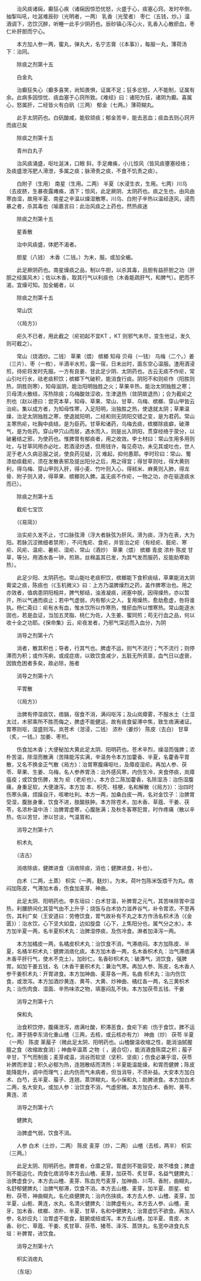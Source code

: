 <!-- { "loadSidebar": true } -->
　　治风痰诸痫，癫狂心疾（诸痫因惊恐忧怒，火盛于心，痰塞心窍。发时卒倒，抽掣叫吼，吐涎难辰砂（光明者，一两） 乳香（光莹者） 枣仁（五钱，炒。）温酒调下，恣饮沉醉，听睡一此手少阴药也。辰砂镇心泻心火，乳香入心散瘀血，枣仁补肝胆而宁心。

　　本方加人参一两，蜜丸，弹丸大，名宁志膏（《本事》），每服一丸，薄荷汤下：治同。

　　除痰之剂第十五

　　白金丸

　　治癫狂失心（癫多喜笑，尚知畏惧，证属不足；狂多忿怒，人不能制，证属有余。此病多因惊忧、痰血塞于心窍所致。《难经》曰：诸阳为狂，诸阴为癫。喜属心，怒属肝，二经皆火有白矾（三两） 郁金（七两。）薄荷糊丸。

　　此手太阴药也。白矾酸咸，能软顽痰；郁金苦辛，能去恶血；痰血去则心窍开而痰已矣

　　除痰之剂第十五

　　青州白丸子

　　治风痰涌盛，呕吐涎沫，口眼 斜，手足瘫痪，小儿惊风（皆风痰壅塞经络；及痰盛泄泻肥人滑泄，多属之痰；脉滑责之痰，不食不饥责之痰）。

　　白附子（生用） 南星（生用。二两） 半夏（水浸生衣，生用。七两）川乌（去皮脐，生暴夜露瘫痪，酒下；惊风，此足厥阴、太阴药也。痰之生也，由风由寒由湿，故用半夏、南星之辛温以燥湿散寒，川乌、白附子辛热以温经逐风，浸而暴之者，杀其毒也（喻嘉言曰：此治风痰之上药也，然热痰迷

　　除痰之剂第十五

　　星香散

　　治中风痰盛，体肥不渴者。

　　胆星（八钱） 木香（二钱。）为末，服。或加全蝎。

　　此足厥阴药也。南星燥痰之品，制以牛胆，以杀其毒，且胆有益肝胆之功（肝胆之经属风木）；佐以木香，取其行气以利痰也（木香能疏肝气，和脾气）。肥而不渴，宜燥可知。加全蝎者，以

　　除痰之剂第十五

　　常山饮

　　（《局方》）

　　疟久不已者，用此截之（疟初起不宜KT ，KT 则邪气未尽，变生他证，发久则可截之）。

　　常山（烧酒炒。二钱） 草果（煨） 槟榔 知母 贝母（一钱） 乌梅（二个。）姜（三片）、枣（一枚），半酒半水煎，露一宿，日未出时，面东空心温服。渣用酒浸煎，待疟将发时先服。一方有良姜、甘此足少阴、太阴药也。古云无痰不作疟，常山引吐行水，祛老痰积饮；槟榔下气破积，能消食行痰。阴阳不和则疟作（阳胜则热，阴胜则寒），知母滋阴，能治阳明独胜之火；草果辛热，能治太阴独胜之寒；贝母清火散结，泻热除痰；乌梅酸敛涩收，生津退热（敛阴故退热）；合为截疟之剂也（赵以德曰：尝究本草，知母、草果、常山、甘草、乌梅、槟榔、穿山甲皆云治疟。集以成方者，为知母性寒，入足阳明，治独胜之热，使退就太阴；草果温燥，治足太阴独胜之寒，使退就阳明，二经和则无阴阳交错之变，是为君药。常山主寒热疟，吐胸中痰结，是为臣药。甘草和诸药，乌梅去痰，槟榔除痰癖，破滞气，是为佐药。穿山甲穴山而居，遇水而入，则是出入阴阳，贯穿经络于荥分，以破暑结之邪，为使药也。惟脾胃有郁痰者，用之收效。李士材曰：常山生用多用则吐，与甘草同用亦必吐，若酒浸炒透，但用钱许，每见奇功，未见其或吐也，世人泥于老人久病忌服之说，使良药见疑，沉 难起，抑何愚耶。李时珍曰：常山、蜀漆劫痰截疟，须在发散表邪及提出阳分之后，用之得宜；得甘草则吐，得大黄则利，得乌梅、穿山甲则入肝，得小麦、竹叶则入心，得秫米、麻黄则入肺，得龙骨、附子则入肾，得草果、槟榔则入脾。盖无痰不作疟，一物之功，亦在驱逐痰水而已）。

　　除痰之剂第十五

　　截疟七宝饮

　　（《易简》）

　　治实疟久发不止，寸口脉弦滑（浮大者脉弦为肝风，滑为痰，浮为在表，大为阳。若脉沉涩微细者禁用），不问鬼疟、食疟，并皆治之疟（有经疟、脏疟、寒疟、风疟、温疟、暑疟、湿疟、常山（酒炒） 草果（煨） 槟榔 青皮 浓朴 陈皮 甘草，等分。用酒水各一钟，煎熟，丝棉盖其已发，为其气发而服药，反能助寒助热）。

　　此足少阳、太阴药也。常山能吐老痰积饮，槟榔能下食积痰结，草果能消太阴膏梁之痰，陈痰也（《玉机微义》曰：上方乃温脾燥烈之药，盖作脾寒治也。用之亦效者，值病患阴阳相并，脾气郁结，浊液凝痰，闭塞中脘，因得燥热，亦以暂开，所以气通而痰止；若中气虚弱，内有郁火之人，复用燥热，愈劫愈虚，咎将谁执。杨仁斋曰：疟有水有血，惟水饮所以作寒热，惟瘀血所以憎寒热。常山能逐水固也，若是血证，当加五灵脂、桃仁为佐，入生姜、蜜同煎；苟无行血之品，何以收十全之功耶。《保命集》云，疟夜发者，乃邪气深远而入血分，为阴

　　消导之剂第十六

　　消者，散其积也；导者，行其气也。脾虚不运，则气不流行；气不流行；则停滞而为积；或作泻痢，或成症痞，以致饮食减少，五脏无所资禀，血气日以虚衰，因致危困者多矣，故必除，施者

　　消导之剂第十六

　　平胃散

　　（《局方》）

　　治脾有停湿痰饮，痞膈，宿食不消，满闷呕泻；及山岚瘴雾，不服水土（土湿太过，木邪乘所不胜而侮之，脾虚不能健运，故有痰食留滞中焦，致生痞满诸证。胃寒则呕，湿盛则泻。岚苍术（泔浸，二钱） 浓朴（姜炒） 陈皮（去白） 甘草（炙，一钱。）加姜、枣煎。

　　伤食加木香；大便秘加大黄此足太阴、阳明药也。苍术辛烈，燥湿而强脾；浓朴苦温，除湿而散满（苦降能泻实满，辛温务令本方加藿香、半夏，名藿香平胃散，又名不换金正气散《局方》：治胃寒腹痛呕吐，及瘴疫湿疟。再加人参、茯苓、草果、生姜、乌梅，名人参养胃汤：治外感风寒，内伤生冷，夹食停痰，岚瘴瘟疫；或饮食伤脾，发为 疟（老疟也）。本方合二陈加藿香，名除湿汤：治伤湿腹痛，身重足软，大便溏泻。本方加 本、枳壳、桔梗，名和解散（《局方》）：治四时伤寒头痛，烦躁自汗，咳嗽吐利。本方一两，加桑白皮一两，名对金饮子：治脾胃受湿，腹胀身重，饮食不进，肢酸肤肿。本方除苍术，加木香、草蔻、干姜、茯苓，名浓朴温中汤：治脾胃虚寒，心腹胀满；及秋冬客寒犯胃，时作疼痛（散以辛热，佐以苦甘，渗以甘淡，气温胃和，

　　消导之剂第十六

　　枳术丸

　　（洁古）

　　消痞除痰，健脾进食（消痞除痰，消也；健脾进食，补也）。

　　白术（二两，土蒸） 枳实（一两，麸炒）。为末。荷叶包陈米饭煨干为丸。痞闷加陈皮，气滞加木香，伤食加麦芽、神曲。

　　此足太阴、阳明药也。李东垣曰：白术甘温，补脾胃之元气，其苦味除胃中湿热，利腰脐间化其营气由不上升乎；烧饭与白术协力滋养谷气，补令胃浓，不至再伤，其利广矣（王安道曰：劳倦饮食，胃气故补有不丸之本方作汤名枳术汤（《金匮》）：治水饮，心下坚大如盘，边如旋盘（心下，上焦阳分也，属气分之水）。本方加半夏一两，名半夏枳术丸：治脾湿停痰，及伤冷食。淋者加泽泻一两。

　　本方加橘皮一两，名橘皮枳术丸：治饮食不消，气滞痞闷。本方加陈皮、半夏，名橘半枳术丸：健脾消痞化痰。本方加木香一两，名木香枳术丸：治气滞痞满木香平肝行气，使木不克土）。加砂仁，名香砂枳术丸：破滞气，消饮食，强脾胃。如加干姜五钱，名（木香干姜枳术丸：兼治气寒。再加人参、陈皮，名木香人参干姜枳术丸：开胃进食。本方加神曲、麦芽各一两，名曲 枳术丸：治内伤饮食，或泄泻。本方加酒炒黄连、黄芩、大黄、炒神曲、橘红各一两，名三黄枳术丸：治伤肉食、湿面、辛热味浓之物，填塞闷乱不快。本方加茯苓五钱、干姜

　　消导之剂第十六

　　保和丸

　　治食积饮停，腹痛泄泻，痞满吐酸，积滞恶食，食疟下痢（伤于食饮，脾不运化，滞于肠李东消化重山楂（三两，去核，或云核亦有力） 神曲（炒） 茯苓 半夏（一两） 陈皮 莱菔子（微此足太阴、阳明药也。山楂酸温收缩之性，能消油腻腥膻之食（收缩故食消）；神曲辛温蒸 之物（ ，遏合切），能消酒食陈腐之积；菔子辛甘，下气而制面；麦芽咸温，消谷而软坚（坚积、坚痰）；伤食必兼乎湿，茯苓补脾而渗湿；积久必郁为热，连翘散结而清热；半夏能温能燥，和胃而健脾；陈皮能降能升，调中而理气；此内伤而气未病者，但当消导，不须补益。大安本方加白术、白芍，去半夏、菔子、连翘，蒸饼糊丸，名小保和丸：助脾进食。本方加白术二两，名大安丸，或加人参：治饮食不消，气虚邪微。本方加白术、香附、黄芩、黄连、浓

　　消导之剂第十六

　　健脾丸

　　治脾虚气弱，饮食不消。

　　人参 白术（土炒，二两） 陈皮 麦芽（炒，二两） 山楂（去核，两半） 枳实（三两。）

　　此足太阴、阳明药也。脾胃者，仓廪之官。胃虚则不能容受，故不嗜食；脾虚则不能运化，肉食化痞消导本方去山楂、麦芽，加茯苓、炙甘草，名益气健脾丸：治脾虚食少。本方去山楂、麦芽、陈血充芍麦芽，加神曲、川芎、香附，曲糊丸，名舒郁健脾丸：治脾气郁滞，饮食不消。本方去山楂、麦芽，加半夏、胆星、蛤粉、茯苓，神曲糊丸，名化痰健脾丸：治内伤挟痰。本方去人参、山楂、麦芽，加半夏、山栀、黄连，水丸，名清火健脾丸：治脾虚有火。本方去人参、山楂、麦牙，加木香、槟榔、浓朴、半夏、甘草，名和中健脾丸：治胃虚饥不欲食。再加人参，名妙应丸：治胃虚不能食，脏腑或结或泻。本方去山楂，加半夏、青皮、木香、砂仁、草蔻、干姜、炙甘草、茯苓、猪苓、泽泻、蒸饼丸，名宽中进食丸东垣：补脾胃，进饮食。

　　消导之剂第十六

　　枳实消痞丸

　　（东垣）

